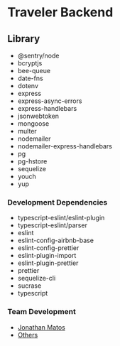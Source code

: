 # Traveler Backend

## Library

- @sentry/node
- bcryptjs
- bee-queue
- date-fns
- dotenv
- express
- express-async-errors
- express-handlebars
- jsonwebtoken
- mongoose
- multer
- nodemailer
- nodemailer-express-handlebars
- pg
- pg-hstore
- sequelize
- youch
- yup

### Development Dependencies
- typescript-eslint/eslint-plugin
- typescript-eslint/parser
- eslint
- eslint-config-airbnb-base
- eslint-config-prettier
- eslint-plugin-import
- eslint-plugin-prettier
- prettier
- sequelize-cli
- sucrase
- typescript

### Team Development
+ [Jonathan Matos](https://github.com/pequenojoohn)
+ [Others]()

